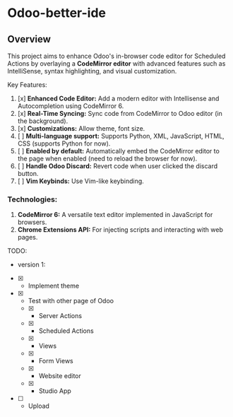 # Odoo-better-ide

## Overview
This project aims to enhance Odoo's in-browser code editor for Scheduled Actions by overlaying a **CodeMirror editor** with advanced features such as IntelliSense, syntax highlighting, and visual customization.

Key Features:
1. [x] **Enhanced Code Editor:** Add a modern editor with Intellisense and Autocompletion using CodeMirror 6.
2. [x] **Real-Time Syncing:** Sync code from CodeMirror to Odoo editor (in the background).
3. [x] **Customizations:** Allow theme, font size.
4. [ ] **Multi-language support:** Supports Python, XML, JavaScript, HTML, CSS (supports Python for now).
5. [ ] **Enabled by default:** Automatically embed the CodeMirror editor to the page when enabled (need to reload the browser for now).
6. [ ] **Handle Odoo Discard:** Revert code when user clicked the discard button.
6. [ ] **Vim Keybinds:** Use Vim-like keybinding.

### Technologies:
1. **CodeMirror 6:** A versatile text editor implemented in JavaScript for browsers.
2. **Chrome Extensions API:** For injecting scripts and interacting with web pages.

TODO:
- version 1:
- [x] - Implement theme
- [x] - Test with other page of Odoo
  - [x] - Server Actions
  - [x] - Scheduled Actions
  - [x] - Views
  - [x] - Form Views
  - [x] - Website editor
  - [x] - Studio App
- [ ] - Upload
